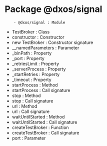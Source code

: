 # Package @dxos/signal

        - @dxos/signal : Module
- TestBroker : Class
- constructor : Constructor
- new TestBroker : Constructor signature
- __namedParameters : Parameter
- _binPath : Property
- _port : Property
- _retriesLimit : Property
- _serverProcess : Property
- _startRetries : Property
- _timeout : Property
- startProcess : Method
- startProcess : Call signature
- stop : Method
- stop : Call signature
- url : Method
- url : Call signature
- waitUntilStarted : Method
- waitUntilStarted : Call signature
- createTestBroker : Function
- createTestBroker : Call signature
- port : Parameter
